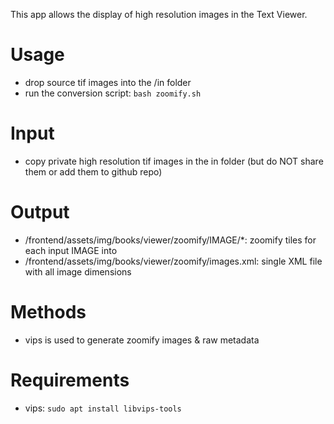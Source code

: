 This app allows the display of high resolution images in the Text Viewer.

# Usage

- drop source tif images into the /in folder
- run the conversion script: `bash zoomify.sh`

# Input

- copy private high resolution tif images in the in folder (but do NOT share them or add them to github repo)

# Output

- /frontend/assets/img/books/viewer/zoomify/IMAGE/\*: zoomify tiles for each input IMAGE into
- /frontend/assets/img/books/viewer/zoomify/images.xml: single XML file with all image dimensions

# Methods

- vips is used to generate zoomify images & raw metadata

# Requirements

- vips: `sudo apt install libvips-tools`
